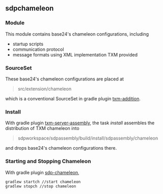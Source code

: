 ## sdpchameleon

### Module

This module contains base24's chameleon configurations, including

- startup scripts
- communication protocol
- message formats using XML implementation TXM provided

### SourceSet

These base24's chameleon configurations are placed at 
> src/extension/chameleon

which is a conventional SourceSet in gradle plugin [txm-addition](#txm-addition).

### Install
 
With gradle plugin [txm-server-assembly](#txm-server-assembly), the task *install*
assembles the distribution of TXM chameleon into
> sdpworkspace/sdpassembly/build/install/sdpassembly/chameleon

and drops base24's chameleon configurations there. 

### Starting and Stopping Chameleon

With gradle plugin [sdp-chameleon](#sdp-chameleon),
```bash
gradlew startch //start chameleon
gradlew stopch //stop chameleon
```
